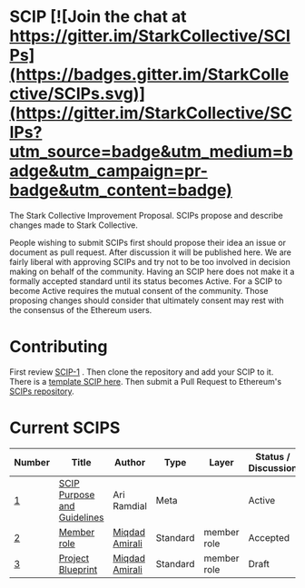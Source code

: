 # SCIP [![Join the chat at https://gitter.im/StarkCollective/SCIPs](https://badges.gitter.im/StarkCollective/SCIPs.svg)](https://gitter.im/StarkCollective/SCIPs?utm_source=badge&utm_medium=badge&utm_campaign=pr-badge&utm_content=badge)

The Stark Collective Improvement Proposal. SCIPs propose and describe changes made to Stark Collective.

People wishing to submit SCIPs first should propose their idea an issue or document as pull request. After discussion it will be published here. We are fairly liberal with approving SCIPs and try not to be too involved in decision making on behalf of the community. Having an SCIP here does not make it a formally accepted standard until its status becomes Active. For a SCIP to become Active requires the mutual consent of the community. Those proposing changes should consider that ultimately consent may rest with the consensus of the Ethereum users.

# Contributing
First review [SCIP-1](scip-1.mediawiki) . Then clone the repository and add your SCIP to it. There is a [template SCIP here](scip-X.mediawiki). Then submit a Pull Request to Ethereum's [SCIPs repository](https://github.com/StarkCollective/SCIPs).

# Current SCIPS
| Number        |Title         | Author | Type  | Layer        | Status / Discussion |
| ------------- | ------------ | ------ | ----- | -------------| ------------------- |
| [1](scip-1.mediawiki)    | [SCIP Purpose and Guidelines](scip-1.mediawiki) | Ari Ramdial | Meta | | Active |
| [2](scip-2.mediawiki)    | [Member role](scip-2.mediawiki) | [Miqdad Amirali](https://github.com/miqdadamirali)| Standard | member role | Accepted |
| [3](scip-3.mediawiki)    | [Project Blueprint](scip-3.mediawiki) | [Miqdad Amirali](https://github.com/miqdadamirali)| Standard | member role | Draft |
